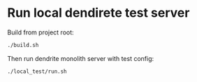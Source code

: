 # Run local dendirete test server

Build from project root:

```bash
./build.sh
```

Then run dendrite monolith server with test config:

```bash
./local_test/run.sh
```
